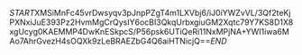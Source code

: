 $START$XMSiMnFc45vrDwsyqv3pJnpPZgT4m1LXVbj6/iJ0iYWZvVL/3Qf2teKjPXNxiJuE393Pz2HvmMgCrQysIY6ocBI3QkqUrbxgiuGM2Xqtc79Y7KS8D1X8xgUcyg0KAEMMP4DwKnESkpcS/P56psk6UTiQeRi11NxMPjNA+YWI1iwa6MAo7AhrGvezH4sOQXk9zLeBRAEZbG4Q6aiHTNicjQ==$END$